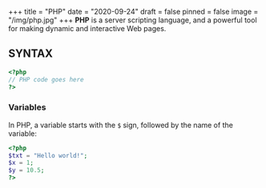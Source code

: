 +++
title = "PHP"
date = "2020-09-24"
draft = false
pinned = false
image = "/img/php.jpg"
+++
**PHP** is a server scripting language, and a powerful tool for making dynamic and interactive Web pages.

## SYNTAX
```php
<?php
// PHP code goes here
?>
```
### Variables
In PHP, a variable starts with the `$` sign, followed by the name of the variable:
```php
<?php
$txt = "Hello world!";
$x = 1;
$y = 10.5;
?>
```